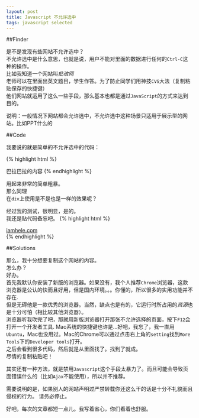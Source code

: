 ```yaml
---
layout: post
title: Javascript 不允许选中
tags: javascript selected
---
```


##Finder

是不是发现有些网站不允许选中？   
不允许选中是什么意思，也就是说，用户不能对里面的数据进行任何的`Ctrl-C`这种的操作。   
比如我知道一个网站叫*批改网*   
老师可以在里面出英文题目，学生作答。为了防止同学们用神技`CVS`大法（复制粘贴保存的快捷键）   
他们网站就运用了这么一些手段，那么基本也都是通过`JavaScript`的方式来达到目的。   

说明：一般情况下网站都会允许选中，不允许选中这种场景只适用于展示型的网站。比如PPT什么的

##Code

我要说的就是简单的不允许选中的代码：

{% highlight html %}
<body onselectstart="return false;">
巴拉巴拉的内容
</body>
{% endhighlight %}

用起来非常的简单粗暴。   
那么同理   
在`div`上使用是不是也是一样的效果呢？


经过我的测试，很明显，是的。   
我还是贴代码备忘吧。
{% highlight html %}
<div onselectstart="return false;">
<a href="http://iamhele.com">iamhele.com</a>
</div>
{% endhighlight %}

##Solutions

那么，我十分想要复制这个网站的内容。   
怎么办？   
好办。   
首先我默认你安装了新版的浏览器。如果没有，我个人推荐`Chrome`浏览器，这款浏览器是公认的快而且好用，但是国内环境。。。你懂的，所以很多的实用功能并不存在.   
但是无碍他是一款优秀的浏览器。当然，缺点也是有的，它运行时所占用的*资源*也是十分可怕（相比较其他浏览器）。   
浏览器听我吹完了吧，那就用新版浏览器打开那张不允许选择的页面，按下`F12`会打开一个开发者工具.   Mac系统的快捷键也许是…好吧，我忘了，我一直用`Ubuntu`，Mac也没用过。Mac的Chrome可以通过点击右上角的`setting`找到`More Tools`下的`Developer tools`打开。   
之后会看到很多代码，然后就是从里面找了。找到了就成。   
尽情的复制粘贴吧！

其实还有一种方法，就是禁用`Javascript`这个手段太暴力了。而且可能会导致页面错误什么的（比如`Ajax`不能使用），所以并不推荐。

需要说明的是，如果别人的网站声明过严禁转载你还这么干的话是十分不礼貌而且侵权的行为。
请务必停止。

好吧，每次的文章都短一点儿。我写着省心，你们看着也舒服。
